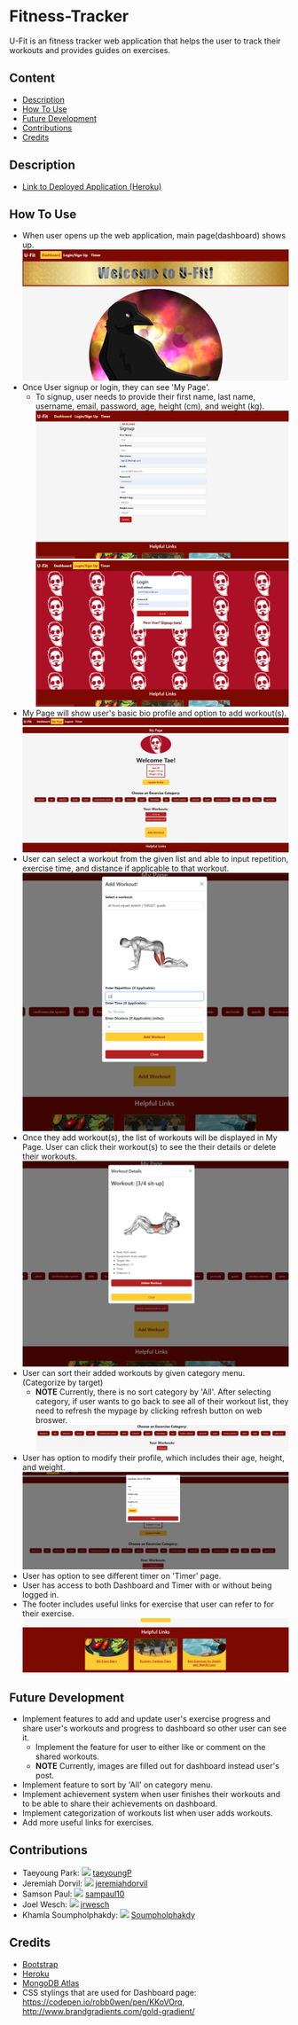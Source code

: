 # Fitness-Tracker

U-Fit is an fitness tracker web application that helps the user to track their workouts and provides guides on exercises.

## Content

- [Description](#description)
- [How To Use](#how-to-use)
- [Future Development](#future-development)
- [Contributions](#contributions)
- [Credits](#credit)

## Description
 * [Link to Deployed Application (Heroku)]()

## How To Use

* When user opens up the web application, main page(dashboard) shows up.
    ![dashboard](./Assets/mainpage.PNG)
* Once User signup or login, they can see 'My Page'.
    * To signup, user needs to provide their first name, last name, username, email, password, age, height (cm), and weight (kg).
    ![signup](./Assets/signup.PNG)
    ![login](./Assets/login.PNG)
* My Page will show user's basic bio profile and option to add workout(s).
    ![mypage](./Assets/mypage.PNG)
* User can select a workout from the given list and able to input repetition, exercise time, and distance if applicable to that workout.
    ![add-workout](./Assets/addworkout.PNG)
* Once they add workout(s), the list of workouts will be displayed in My Page. User can click their workout(s) to see the their details or delete their workouts.
    ![workout-detail](./Assets/viewworkout.PNG)
* User can sort their added workouts by given category menu. (Categorize by target)
    * **NOTE** Currently, there is no sort category by 'All'. After selecting category, if user wants to go back to see all of their workout list, they need to refresh the mypage by clicking refresh button on web broswer.
    ![categorization](./Assets/category.PNG)
* User has option to modify their profile, which includes their age, height, and weight.
    ![update-profile](./Assets/updateprofile.PNG)
* User has option to see different timer on 'Timer' page.
* User has access to both Dashboard and Timer with or without being logged in.
* The footer includes useful links for exercise that user can refer to for their exercise.
    ![footer](./Assets/footer.PNG)


## Future Development
- Implement features to add and update user's exercise progress and share user's workouts and progress to dashboard so other user can see it.
    - Implement the feature for user to either like or comment on the shared workouts.
    - **NOTE** Currently, images are filled out for dashboard instead user's post.
- Implement feature to sort by 'All' on category menu.
- Implement achievement system when user finishes their workouts and to be able to share their achievements on dashboard. 
- Implement categorization of workouts list when user adds workouts. 
- Add more useful links for exercises.

## Contributions 
- Taeyoung Park: <img src="https://github.com/favicon.ico" width="15"> [ taeyoungP](https://github.com/taeyoungP)
- Jeremiah Dorvil: <img src="https://github.com/favicon.ico" width="15"> [ jeremiahdorvil](https://github.com/jeremiahdorvil)
- Samson Paul: <img src="https://github.com/favicon.ico" width="15"> [ sampaul10](https://github.com/sampaul10)
- Joel Wesch: <img src="https://github.com/favicon.ico" width="15"> [ jrwesch](https://github.com/jrwesch)
- Khamla Soumpholphakdy: <img src="https://github.com/favicon.ico" width="15"> [ Soumpholphakdy](https://github.com/Soumpholphakdy)

## Credits
- [Bootstrap](https://getbootstrap.com/)
- [Heroku](https://www.heroku.com/)
- [MongoDB Atlas](https://www.mongodb.com/atlas/database)
- CSS stylings that are used for Dashboard page: https://codepen.io/robb0wen/pen/KKoVOrq, http://www.brandgradients.com/gold-gradient/



